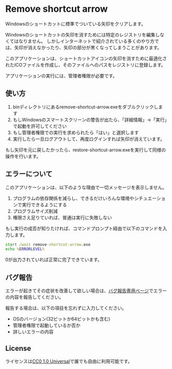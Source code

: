 # Remove shortcut arrow

Windowsのショートカットに標準でついている矢印をクリアします。

Windowsのショートカットの矢印を消すためには特定のレジストリを編集しなくてはなりません。
しかしインターネットで紹介されている多くのやり方では、矢印が消えなかったり、矢印の部分が黒くなってしまうことがあります。

このアプリケーションは、ショートカットアイコンの矢印を消すために最適化されたICOファイルを作成し、そのファイルへのパスをレジストリに登録します。

アプリケーションの実行には、管理者権限が必要です。

## 使い方

1. binディレクトリにあるremove-shortcut-arrow.exeをダブルクリックします
2. もしWindowsのスマートスクリーンの警告が出たら、「詳細情報」→「実行」で起動を許可してください
3. もし管理者権限での実行を求められたら「はい」と選択します
4. 実行したら一旦ログアウトして、再度ログインすれば矢印が消えています。

もし矢印を元に戻したかったら、restore-shortcut-arrow.exeを実行して同様の操作を行います。

## エラーについて

このアプリケーションは、以下のような理由で一切メッセージを表示しません。

1. プログラムの依存関係を減らし、できるだけいろんな環境やシチュエーションで実行できるようにする
2. プログラムサイズ削減
3. 権限さえ足りていれば、普通は実行に失敗しない

もし実行の成否が知りたければ、コマンドプロンプト経由で以下のコマンドを入力します。

```cmd
start /wait remove-shortcut-arrow.exe
echo %ERRORLEVEL%
```

0が出力されていれば正常に完了できています。

## バグ報告

エラーが起きてその症状を改善して欲しい場合は、[バグ報告専用ページ](https://gitlab.com/dokutoku/remove-shortcut-arrow/-/issues)でエラーの内容を報告してください。

報告する場合は、以下の項目を忘れずに入力してください。

- OSのバージョン(32ビットか64ビットかも含む)
- 管理者権限で起動しているか否か
- 詳しいエラーの内容

## License

ライセンスは[CC0 1.0 Universal](https://creativecommons.org/publicdomain/zero/1.0/deed.ja)で誰でも自由に利用可能です。
